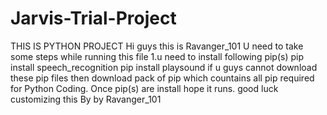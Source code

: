 # Jarvis-Trial-Project
THIS IS PYTHON PROJECT
Hi guys this is Ravanger_101
U need to take some steps while running this file
1.u need to install following pip(s)
pip install speech_recognition
pip install playsound
if u guys cannot download these pip files then download pack of pip which
countains all pip required for Python  Coding.
Once pip(s) are install hope it runs.
good luck customizing this 
By by
Ravanger_101


